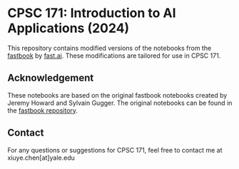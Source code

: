 # CPSC 171: Introduction to AI Applications (2024)

This repository contains modified versions of the notebooks from the [fastbook](https://course.fast.ai/Resources/book.html) by [fast.ai](https://www.fast.ai/). These modifications are tailored for use in CPSC 171.

## Acknowledgement

These notebooks are based on the original fastbook notebooks created by Jeremy Howard and Sylvain Gugger. The original notebooks can be found in the [fastbook repository](https://github.com/fastai/fastbook).

## Contact

For any questions or suggestions for CPSC 171, feel free to contact me at xiuye.chen[at]yale.edu
